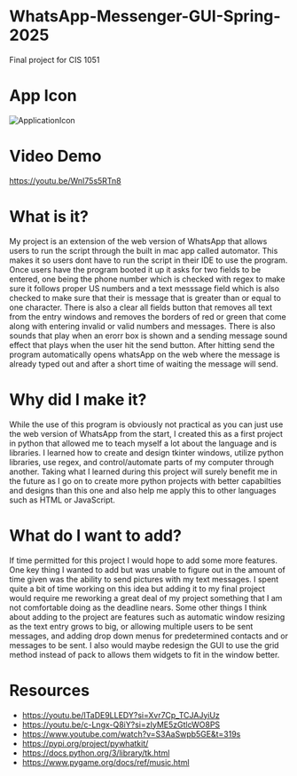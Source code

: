 # WhatsApp-Messenger-GUI-Spring-2025
Final project for CIS 1051

# App Icon
![ApplicationIcon](https://github.com/user-attachments/assets/74bcd201-2588-4916-993a-e08a5e369493)


# Video Demo
https://youtu.be/WnI75s5RTn8

# What is it?
My project is an extension of the web version of WhatsApp that allows users to run the script through the built in mac app called automator. This makes it so users dont have to run the script in their IDE to use the program. Once users have the program booted it up it asks for two fields to be entered, one being the phone number which is checked with regex to make sure it follows proper US numbers and a text messsage field which is also checked to make sure that their is message that is greater than or equal to one character. There is also a clear all fields button that removes all text from the entry windows and removes the borders of red or green that come along with entering invalid or valid numbers and messages. There is also sounds that play when an erorr box is shown and a sending message sound effect that plays when the user hit the send button. After hitting send the program automatically opens whatsApp on the web where the message is already typed out and after a short time of waiting the message will send.

# Why did I make it?
While the use of this program is obviously not practical as you can just use the web version of WhatsApp from the start, I created this as a first project in python that allowed me to teach myself a lot about the language and is libraries. I learned how to create and design tkinter windows, utilize python libraries, use regex, and control/automate parts of my computer through another. Taking what I learned during this project will surely benefit me in the future as I go on to create more python projects with better capabilties and designs than this one and also help me apply this to other languages such as HTML or JavaScript.

# What do I want to add?
If time permitted for this project I would hope to add some more features. One key thing I wanted to add but was unable to figure out in the amount of time given was the ability to send pictures with my text messages. I spent quite a bit of time working on this idea but adding it to my final project would require me reworking a great deal of my project something that I am not comfortable doing as the deadline nears. Some other things I think about adding to the project are features such as automatic window resizing as the text entry grows to big, or allowing multiple users to be sent messages, and adding drop down menus for predetermined contacts and or messages to be sent. I also would maybe redesign the GUI to use the grid method instead of pack to allows them widgets to fit in the window better.


# Resources
* https://youtu.be/ITaDE9LLEDY?si=Xvr7Cp_TCJAJyiUz
* https://youtu.be/c-Lngx-Q8iY?si=zIyME5zGtlcWO8PS
* https://www.youtube.com/watch?v=S3AaSwpb5GE&t=319s
* https://pypi.org/project/pywhatkit/
* https://docs.python.org/3/library/tk.html
* https://www.pygame.org/docs/ref/music.html
